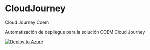 # CloudJourney
Cloud Journey Coem

Automatización de depliegue para la solución COEM Cloud Journey

[![Deploy to Azure](https://azuredeploy.net/deploybutton.svg)](https://azuredeploy.net/)
